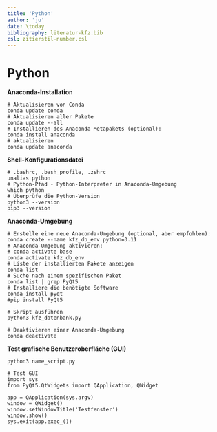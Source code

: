 ```yaml
---
title: 'Python'
author: 'ju'
date: \today
bibliography: literatur-kfz.bib 
csl: zitierstil-number.csl
---
```

<!--update 11-8-23 Python-->

# Python


**Anaconda-Installation**

```
# Aktualisieren von Conda
conda update conda
# Aktualisieren aller Pakete
conda update --all
# Installieren des Anaconda Metapakets (optional):
conda install anaconda
# aktualisieren
conda update anaconda
```

**Shell-Konfigurationsdatei**

```
# .bashrc, .bash_profile, .zshrc
unalias python
# Python-Pfad - Python-Interpreter in Anaconda-Umgebung
which python
# Überprüfe die Python-Version
python3 --version
pip3 --version
```

**Anaconda-Umgebung**

```
# Erstelle eine neue Anaconda-Umgebung (optional, aber empfohlen):
conda create --name kfz_db_env python=3.11
# Anaconda-Umgebung aktivieren: 
# conda activate base
conda activate kfz_db_env
# Liste der installierten Pakete anzeigen
conda list
# Suche nach einem spezifischen Paket
conda list | grep PyQt5
# Installiere die benötigte Software
conda install pyqt
#pip install PyQt5

# Skript ausführen
python3 kfz_datenbank.py

# Deaktivieren einer Anaconda-Umgebung
conda deactivate
```

**Test grafische Benutzeroberfläche (GUI)**

`python3 name_script.py`

```
# Test GUI
import sys
from PyQt5.QtWidgets import QApplication, QWidget

app = QApplication(sys.argv)
window = QWidget()
window.setWindowTitle('Testfenster')
window.show()
sys.exit(app.exec_())
```